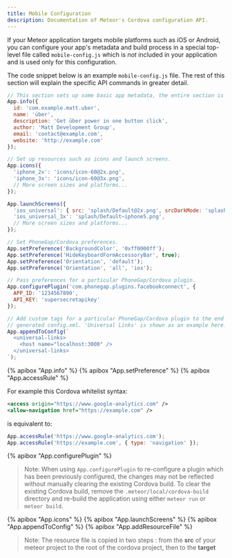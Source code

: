 ```yaml
---
title: Mobile Configuration
description: Documentation of Meteor's Cordova configuration API.
---
```


If your Meteor application targets mobile platforms such as iOS or
Android, you can configure your app's metadata and build process
in a special top-level file called
`mobile-config.js` which is *not* included in your application and is used only
for this configuration.

The code snippet below is an example `mobile-config.js` file. The rest of this
section will explain the specific API commands in greater detail.

```js
// This section sets up some basic app metadata, the entire section is optional.
App.info({
  id: 'com.example.matt.uber',
  name: 'über',
  description: 'Get über power in one button click',
  author: 'Matt Development Group',
  email: 'contact@example.com',
  website: 'http://example.com'
});

// Set up resources such as icons and launch screens.
App.icons({
  'iphone_2x': 'icons/icon-60@2x.png',
  'iphone_3x': 'icons/icon-60@3x.png',
  // More screen sizes and platforms...
});

App.launchScreens({
  'ios_universal': { src: 'splash/Default@2x.png', srcDarkMode: 'splash/Default@2x~dark.png' },
  'ios_universal_3x': 'splash/Default~iphone5.png',
  // More screen sizes and platforms...
});

// Set PhoneGap/Cordova preferences.
App.setPreference('BackgroundColor', '0xff0000ff');
App.setPreference('HideKeyboardFormAccessoryBar', true);
App.setPreference('Orientation', 'default');
App.setPreference('Orientation', 'all', 'ios');

// Pass preferences for a particular PhoneGap/Cordova plugin.
App.configurePlugin('com.phonegap.plugins.facebookconnect', {
  APP_ID: '1234567890',
  API_KEY: 'supersecretapikey'
});

// Add custom tags for a particular PhoneGap/Cordova plugin to the end of the
// generated config.xml. 'Universal Links' is shown as an example here.
App.appendToConfig(`
  <universal-links>
    <host name="localhost:3000" />
  </universal-links>
`);
```

{% apibox "App.info" %}
{% apibox "App.setPreference" %}
{% apibox "App.accessRule" %}

For example this Cordova whitelist syntax:

```xml
<access origin="https://www.google-analytics.com" />
<allow-navigation href="https://example.com" />
```

is equivalent to:

```js
App.accessRule('https://www.google-analytics.com');
App.accessRule('https://example.com', { type: 'navigation' });
```

{% apibox "App.configurePlugin" %}

> Note: When using `App.configurePlugin` to re-configure a plugin which has been previously configured, the changes may not be reflected without manually clearing the existing Cordova build.  To clear the existing Cordova build, remove the `.meteor/local/cordova-build` directory and re-build the application using either `meteor run` or `meteor build`.

{% apibox "App.icons" %}
{% apibox "App.launchScreens" %}
{% apibox "App.appendToConfig" %}
{% apibox "App.addResourceFile" %}

> Note: The resource file is copied in two steps : from the **src** of your meteor project to the root of the cordova project, then to the **target**  
